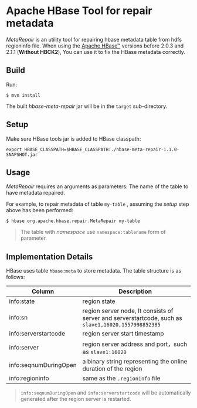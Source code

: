 <!--
 Licensed to the Apache Software Foundation (ASF) under one
 or more contributor license agreements.  See the NOTICE file
 distributed with this work for additional information
 regarding copyright ownership.  The ASF licenses this file
 to you under the Apache License, Version 2.0 (the
 "License"); you may not use this file except in compliance
 with the License.  You may obtain a copy of the License at

     http://www.apache.org/licenses/LICENSE-2.0

 Unless required by applicable law or agreed to in writing, software
 distributed under the License is distributed on an "AS IS" BASIS,
 WITHOUT WARRANTIES OR CONDITIONS OF ANY KIND, either express or implied.
 See the License for the specific language governing permissions and
 limitations under the License.
-->

# Apache HBase Tool for repair metadata

_MetaRepair_ is an utility tool for repairing hbase metadata table from hdfs regioninfo file.
When using the [Apache HBase&trade;](https://hbase.apache.org)
versions before 2.0.3 and 2.1.1 (**Without HBCK2**), You can use it to fix the HBase metadata correctly.

## Build

Run:
```
$ mvn install
```
The built _hbase-meta-repair_ jar will be in the `target` sub-directory.

## Setup
Make sure HBase tools jar is added to HBase classpath:

```
export HBASE_CLASSPATH=$HBASE_CLASSPATH:./hbase-meta-repair-1.1.0-SNAPSHOT.jar
```

## Usage

_MetaRepair_ requires an arguments as parameters: The name of the table
to have metadata repaired.

For example, to repair metadata of table `my-table` , assuming the _setup_ step above has been performed:

```
$ hbase org.apache.hbase.repair.MetaRepair my-table
```
> The table with _namespace_ use `namespace:tablename` form of parameter.

## Implementation Details

HBase uses table `hbase:meta` to store metadata. The table structure is as follows:

|  Column |  Description |
| ------ | ------ |
| info:state | region state |
| info:sn | region server node, It consists of server and serverstartcode, such as `slave1,16020,1557998852385` |
| info:serverstartcode | region server start timestamp |
| info:server | region server address and port，such as `slave1:16020` |
| info:seqnumDuringOpen | a binary string representing the online duration of the region |
| info:regioninfo | same as the `.regioninfo` file |

> `info:seqnumDuringOpen` and `info:serverstartcode` will be automatically generated after the region server is restarted.


